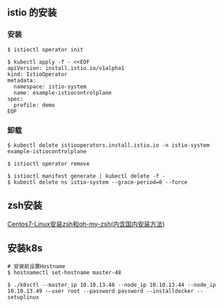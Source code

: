 ## istio 的安装

### 安装

```shell
$ istioctl operator init
```
```shell
$ kubectl apply -f - <<EOF
apiVersion: install.istio.io/v1alpha1
kind: IstioOperator
metadata:
  namespace: istio-system
  name: example-istiocontrolplane
spec:
  profile: demo
EOF
```

### 卸载
```shell
$ kubectl delete istiooperators.install.istio.io -n istio-system example-istiocontrolplane

$ istioctl operator remove

$ istioctl manifest generate | kubectl delete -f -
$ kubectl delete ns istio-system --grace-period=0 --force
```

## zsh安装

[Centos7-Linux安装zsh和oh-my-zsh(内含国内安装方法)](https://blog.csdn.net/qimowei/article/details/119517167)

## 安装k8s
```shell
# 安装前设置Hostname
$ hostnamectl set-hostname master-48

$ ./k8sctl --master_ip 10.10.13.48 --node_ip 10.10.13.44 --node_ip 10.10.13.49 --user root --password password --installdocker --setuplinux

```

